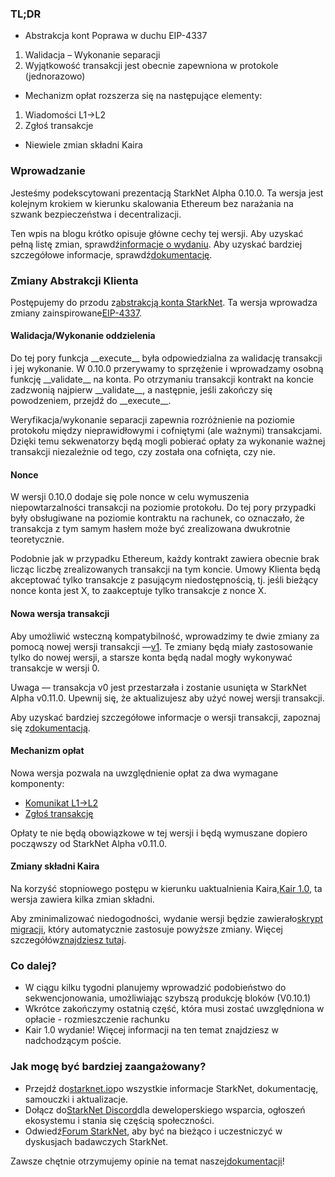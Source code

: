 ### TL;DR

* Abstrakcja kont Poprawa w duchu EIP-4337

1. Walidacja – Wykonanie separacji
2. Wyjątkowość transakcji jest obecnie zapewniona w protokole (jednorazowo)

* Mechanizm opłat rozszerza się na następujące elementy:

1. Wiadomości L1→L2
2. Zgłoś transakcje

* Niewiele zmian składni Kaira

### Wprowadzanie

Jesteśmy podekscytowani prezentacją StarkNet Alpha 0.10.0. Ta wersja jest kolejnym krokiem w kierunku skalowania Ethereum bez narażania na szwank bezpieczeństwa i decentralizacji.

Ten wpis na blogu krótko opisuje główne cechy tej wersji. Aby uzyskać pełną listę zmian, sprawdź[informacje o wydaniu](https://github.com/starkware-libs/cairo-lang/releases). Aby uzyskać bardziej szczegółowe informacje, sprawdź[dokumentację](https://docs.starknet.io/).

### Zmiany Abstrakcji Klienta

Postępujemy do przodu z[abstrakcją konta StarkNet](https://community.starknet.io/t/starknet-account-abstraction-model-part-1/781). Ta wersja wprowadza zmiany zainspirowane[EIP-4337](https://eips.ethereum.org/EIPS/eip-4337).

#### Walidacja/Wykonanie oddzielenia

Do tej pory funkcja \_\_execute\_\_ była odpowiedzialna za walidację transakcji i jej wykonanie. W 0.10.0 przerywamy to sprzężenie i wprowadzamy osobną funkcję \_\_validate\_\_ na konta. Po otrzymaniu transakcji kontrakt na koncie zadzwonią najpierw \_\_validate\_\_, a następnie, jeśli zakończy się powodzeniem, przejdź do \_\_execute\_\_.

Weryfikacja/wykonanie separacji zapewnia rozróżnienie na poziomie protokołu między nieprawidłowymi i cofniętymi (ale ważnymi) transakcjami. Dzięki temu sekwenatorzy będą mogli pobierać opłaty za wykonanie ważnej transakcji niezależnie od tego, czy została ona cofnięta, czy nie.

#### Nonce

W wersji 0.10.0 dodaje się pole nonce w celu wymuszenia niepowtarzalności transakcji na poziomie protokołu. Do tej pory przypadki były obsługiwane na poziomie kontraktu na rachunek, co oznaczało, że transakcja z tym samym hasłem może być zrealizowana dwukrotnie teoretycznie.

Podobnie jak w przypadku Ethereum, każdy kontrakt zawiera obecnie brak licząc liczbę zrealizowanych transakcji na tym koncie. Umowy Klienta będą akceptować tylko transakcje z pasującym niedostępnością, tj. jeśli bieżący nonce konta jest X, to zaakceptuje tylko transakcje z nonce X.

#### Nowa wersja transakcji

Aby umożliwić wsteczną kompatybilność, wprowadzimy te dwie zmiany za pomocą nowej wersji transakcji —[v1](https://docs.starknet.io/docs/Blocks/transactions/#invoke-transaction-version-1%5C). Te zmiany będą miały zastosowanie tylko do nowej wersji, a starsze konta będą nadal mogły wykonywać transakcje w wersji 0.

Uwaga — transakcja v0 jest przestarzała i zostanie usunięta w StarkNet Alpha v0.11.0. Upewnij się, że aktualizujesz aby użyć nowej wersji transakcji.

Aby uzyskać bardziej szczegółowe informacje o wersji transakcji, zapoznaj się z[dokumentacją](https://docs.starknet.io/docs/Blocks/transactions/#invoke-transaction-version-1%5C).

#### Mechanizm opłat

Nowa wersja pozwala na uwzględnienie opłat za dwa wymagane komponenty:

* [Komunikat L1→L2](https://docs.starknet.io/docs/L1-L2%20Communication/messaging-mechanism#l1--l2-message-fees)
* [Zgłoś transakcję](https://docs.starknet.io/docs/Blocks/transactions#declare-transaction)

Opłaty te nie będą obowiązkowe w tej wersji i będą wymuszane dopiero począwszy od StarkNet Alpha v0.11.0.

#### Zmiany składni Kaira

Na korzyść stopniowego postępu w kierunku uaktualnienia Kaira,[Kair 1.0](https://www.youtube.com/watch?v=Ny4Rv6ztINU), ta wersja zawiera kilka zmian składni.

Aby zminimalizować niedogodności, wydanie wersji będzie zawierało[skrypt migracji](https://www.youtube.com/watch?v=kXs59zaQrsc), który automatycznie zastosuje powyższe zmiany. Więcej szczegółów[znajdziesz tutaj](https://github.com/starkware-libs/cairo-lang/releases).

### Co dalej?

* W ciągu kilku tygodni planujemy wprowadzić podobieństwo do sekwencjonowania, umożliwiając szybszą produkcję bloków (V0.10.1)
* Wkrótce zakończymy ostatnią część, która musi zostać uwzględniona w opłacie - rozmieszczenie rachunku
* Kair 1.0 wydanie! Więcej informacji na ten temat znajdziesz w nadchodzącym poście.

### Jak mogę być bardziej zaangażowany?

* Przejdź do[starknet.io](https://starknet.io/)po wszystkie informacje StarkNet, dokumentację, samouczki i aktualizacje.
* Dołącz do[StarkNet Discord](http://starknet.io/discord)dla deweloperskiego wsparcia, ogłoszeń ekosystemu i stania się częścią społeczności.
* Odwiedź[Forum StarkNet](http://community.starknet.io/), aby być na bieżąco i uczestniczyć w dyskusjach badawczych StarkNet.

Zawsze chętnie otrzymujemy opinie na temat naszej[dokumentacji](https://docs.starknet.io/)!